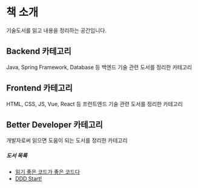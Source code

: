 # 책 소개

기술도서를 읽고 내용을 정리하는 공간입니다.

## Backend 카테고리
Java, Spring Framework, Database 등 백엔드 기술 관련 도서를 정리한 카테고리 

## Frontend 카테고리
HTML, CSS, JS, Vue, React 등 프런트엔드 기술 관련 도서를 정리한 카테고리

## Better Developer 카테고리
개발자로써 읽으면 도움이 되는 도서를 정리한 카테고리

##### 도서 목록
- [읽기 좋은 코드가 좋은 코드다](content/better-developer/the-art-of-readable-code/index.md)
- [DDD Start!](content/better-developer/ddd-start!/index.md)